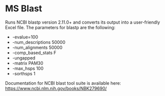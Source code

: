 # MS Blast

Runs NCBI blastp version 2.11.0+ and converts its output into a user-friendly Excel file.
The parameters for blastp are the following:

* -evalue=100
* -num_descriptions 50000
* -num_alignments 50000
* -comp_based_stats F
* -ungapped
* -matrix PAM30
* -max_hsps 100
* -sorthsps 1

Documentation for NCBI blast tool suite is available here: https://www.ncbi.nlm.nih.gov/books/NBK279690/



